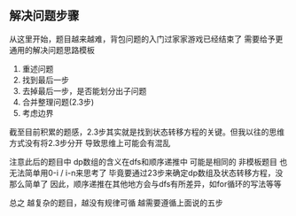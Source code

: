 ## 解决问题步骤

从这里开始，题目越来越难，背包问题的入门过家家游戏已经结束了
需要给予更通用的解决问题思路模板

1. 重述问题
2. 找到最后一步
3. 去掉最后一步，是否能划分出子问题
4. 合并整理问题(2.3步)
5. 考虑边界

截至目前积累的题感，2.3步其实就是找到状态转移方程的关键。但我以往的思维方式没有将2.3步分开
导致思维上可能会有混乱

注意此后的题目中 dp数组的含义在dfs和顺序递推中 可能是相同的
非模板题目 也无法简单用0-i / i-n来思考了
毕竟要通过23步来确定dp数组及状态转移方程，没那么简单了
因此，顺序递推在其他地方会与dfs有所差异，如for循环的写法等等

总之 越复杂的题目，越没有规律可循
越需要遵循上面说的五步